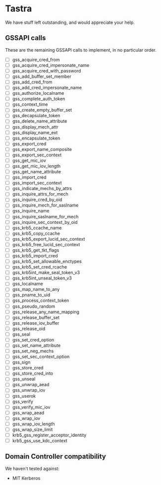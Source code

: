 # Tastra

We have stuff left outstanding, and would appreciate your help.

## GSSAPI calls

These are the remaining GSSAPI calls to implement, in no particular order.

- [ ] gss_acquire_cred_from
- [ ] gss_acquire_cred_impersonate_name
- [ ] gss_acquire_cred_with_password
- [ ] gss_add_buffer_set_member
- [ ] gss_add_cred_from
- [ ] gss_add_cred_impersonate_name
- [ ] gss_authorize_localname
- [ ] gss_complete_auth_token
- [ ] gss_context_time
- [ ] gss_create_empty_buffer_set
- [ ] gss_decapsulate_token
- [ ] gss_delete_name_attribute
- [ ] gss_display_mech_attr
- [ ] gss_display_name_ext
- [ ] gss_encapsulate_token
- [ ] gss_export_cred
- [ ] gss_export_name_composite
- [ ] gss_export_sec_context
- [ ] gss_get_mic_iov
- [ ] gss_get_mic_iov_length
- [ ] gss_get_name_attribute
- [ ] gss_import_cred
- [ ] gss_import_sec_context
- [ ] gss_indicate_mechs_by_attrs
- [ ] gss_inquire_attrs_for_mech
- [ ] gss_inquire_cred_by_oid
- [ ] gss_inquire_mech_for_saslname
- [ ] gss_inquire_name
- [ ] gss_inquire_saslname_for_mech
- [ ] gss_inquire_sec_context_by_oid
- [ ] gss_krb5_ccache_name
- [ ] gss_krb5_copy_ccache
- [ ] gss_krb5_export_lucid_sec_context
- [ ] gss_krb5_free_lucid_sec_context
- [ ] gss_krb5_get_tkt_flags
- [ ] gss_krb5_import_cred
- [ ] gss_krb5_set_allowable_enctypes
- [ ] gss_krb5_set_cred_rcache
- [ ] gss_krb5int_make_seal_token_v3
- [ ] gss_krb5int_unseal_token_v3
- [ ] gss_localname
- [ ] gss_map_name_to_any
- [ ] gss_pname_to_uid
- [ ] gss_process_context_token
- [ ] gss_pseudo_random
- [ ] gss_release_any_name_mapping
- [ ] gss_release_buffer_set
- [ ] gss_release_iov_buffer
- [ ] gss_release_oid
- [ ] gss_seal
- [ ] gss_set_cred_option
- [ ] gss_set_name_attribute
- [ ] gss_set_neg_mechs
- [ ] gss_set_sec_context_option
- [ ] gss_sign
- [ ] gss_store_cred
- [ ] gss_store_cred_into
- [ ] gss_unseal
- [ ] gss_unwrap_aead
- [ ] gss_unwrap_iov
- [ ] gss_userok
- [ ] gss_verify
- [ ] gss_verify_mic_iov
- [ ] gss_wrap_aead
- [ ] gss_wrap_iov
- [ ] gss_wrap_iov_length
- [ ] gss_wrap_size_limit
- [ ] krb5_gss_register_acceptor_identity
- [ ] krb5_gss_use_kdc_context

## Domain Controller compatibility

We haven't tested against:

- MIT Kerberos
